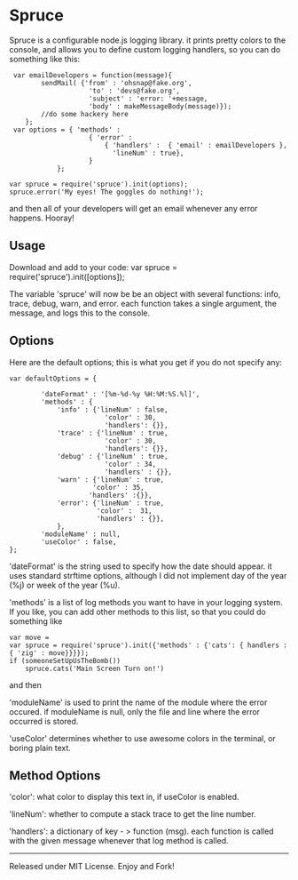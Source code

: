 Spruce
===========

Spruce is a configurable node.js logging library. it prints pretty colors to the console, and allows you to define custom logging handlers, so you can do something like this:

     var emailDevelopers = function(message){
            sendMail( {'from' : 'ohsnap@fake.org',
                        'to' : 'devs@fake.org',
                        'subject' : 'error: '+message,
                        'body' : makeMessageBody(message)});
            //do some hackery here
        };
     var options = { 'methods' :
                        { 'error' : 
                            { 'handlers' :  { 'email' : emailDevelopers },
                              'lineNum' : true},
                        }
                }; 

    var spruce = require('spruce').init(options);
    spruce.error('My eyes! The goggles do nothing!');

and then all of your developers will get an email whenever any error happens. Hooray!

Usage
-----
Download and add to your code:
    var spruce = require('spruce').init([options]);

The variable 'spruce' will now be be an object with several functions: info, trace, debug, warn, and error. each function takes a single argument, the message, and logs this to the console.

Options 
-------
Here are the default options; this is what you get if you do not specify any:

    var defaultOptions = {
            
            'dateFormat' : '[%m-%d-%y %H:%M:%S.%l]',
            'methods' : {
                'info' : {'lineNum' : false,
                            'color' : 30,
                            'handlers': {}},
                'trace' : {'lineNum' : true,
                            'color' : 30,
                            'handlers': {}},
                'debug' : {'lineNum' : true,
                            'color' : 34,
                            'handlers' : {}},
                'warn' : {'lineNum' : true,
                         'color' : 35,
                        'handlers' :{}},
                'error': {'lineNum' : true,
                          'color' :  31,
                          'handlers' : {}},
                },
            'moduleName' : null,
            'useColor' : false,
    };

'dateFormat' is the string used to specify how the date should appear. it uses standard strftime
options, although I did not implement day of the year (%j) or week of the year (%u).  

'methods' is a list of log methods you want to have in your logging system. If you like, you can 
add other methods to this list, so that you could do something like
    
    var move = 
    var spruce = require('spruce').init({'methods' : {'cats': { handlers : { 'zig' : move}}}}); 
    if (someoneSetUpUsTheBomb())
        spruce.cats('Main Screen Turn on!')


and then 
 

'moduleName' is used to print the name of the module where the error occured.
if moduleName is null, only the file and line where the error occurred is stored.

'useColor' determines whether to use awesome colors in the terminal, or boring plain text.

Method Options
----- 
'color': what color to display this text in, if useColor is enabled.

'lineNum': whether to compute a stack trace to get the line number.

'handlers': a dictionary of key - > function (msg). each function is called with the given message whenever that log method is called.


-------
Released under MIT License. Enjoy and Fork!
